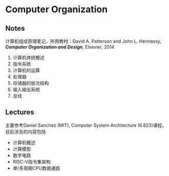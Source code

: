 # Computer Organization

## Notes
计算机组成原理笔记，所用教材：David A. Patterson and John L. Hennessy, ***Computer Organization and Design***, Elsevier, 2014

1. 计算机体统概述
2. 指令系统
3. 计算机的运算
4. 处理器
5. 存储器的层次结构
6. 输入输出系统
7. 总线

## Lectures
主要参考Daniel Sanchez (MIT), Computer System Architecture (6.823)课程，目前涉及的内容包括

* 计算机概述
* 计算模型
* 数字电路
* RISC-V指令集架构
* 单/多周期CPU数据通路